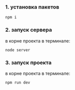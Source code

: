 ### 1. установка пакетов
    npm i

### 2. запуск сервера
в корне проекта в терминале:

    node server

### 3. запуск проекта
в корне проекта в терминале:

    npm run dev
